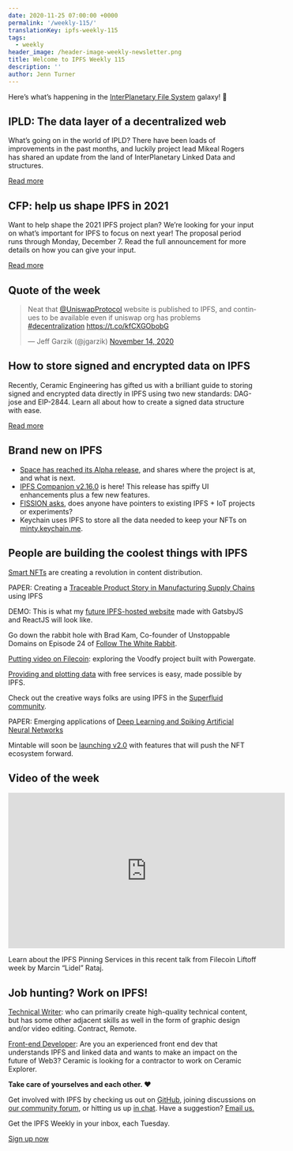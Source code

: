 ```yaml
---
date: 2020-11-25 07:00:00 +0000
permalink: '/weekly-115/'
translationKey: ipfs-weekly-115
tags:
  - weekly
header_image: /header-image-weekly-newsletter.png
title: Welcome to IPFS Weekly 115
description: ''
author: Jenn Turner
---
```


Here’s what’s happening in the [InterPlanetary File System](https://ipfs.io/) galaxy! 🚀

## IPLD: The data layer of a decentralized web

What’s going on in the world of IPLD? There have been loads of improvements in the past months, and luckily project lead Mikeal Rogers has shared an update from the land of InterPlanetary Linked Data and structures.

[Read more](https://medium.com/@mikeal/the-new-data-d6b5e392da43)

## CFP: help us shape IPFS in 2021

Want to help shape the 2021 IPFS project plan? We’re looking for your input on what’s important for IPFS to focus on next year! The proposal period runs through Monday, December 7. Read the full announcement for more details on how you can give your input.

[Read more](https://blog.ipfs.io/2020-11-19-community-rfp/)

## Quote of the week

<blockquote class="twitter-tweet"><p lang="en" dir="ltr">Neat that <a href="https://twitter.com/UniswapProtocol?ref_src=twsrc%5Etfw">@UniswapProtocol</a> website is published to IPFS, and continues to be available even if uniswap org has problems <a href="https://twitter.com/hashtag/decentralization?src=hash&amp;ref_src=twsrc%5Etfw">#decentralization</a> <a href="https://t.co/kfCXGObobG">https://t.co/kfCXGObobG</a></p>&mdash; Jeff Garzik (@jgarzik) <a href="https://twitter.com/jgarzik/status/1327453544853745666?ref_src=twsrc%5Etfw">November 14, 2020</a></blockquote>

## How to store signed and encrypted data on IPFS

Recently, Ceramic Engineering has gifted us with a brilliant guide to storing signed and encrypted data directly in IPFS using two new standards: DAG-jose and EIP-2844. Learn all about how to create a signed data structure with ease.

[Read more](https://blog.ceramic.network/how-to-store-signed-and-encrypted-data-on-ipfs/)

## Brand new on IPFS

- [Space has reached its Alpha release](https://blog.space.storage/posts/space-alpha-where-we-are-what-is-next), and shares where the project is at, and what is next.
- [IPFS Companion v2.16.0](https://github.com/ipfs-shipyard/ipfs-companion/releases/tag/v2.16.0) is here! This release has spiffy UI enhancements plus a few new features.
- [FISSION asks](https://talk.fission.codes/t/application-for-iot/1186/2), does anyone have pointers to existing IPFS + IoT projects or experiments?
- Keychain uses IPFS to store all the data needed to keep your NFTs on [minty.keychain.me](https://minty.keychain.me).

## People are building the coolest things with IPFS

[Smart NFTs](https://medium.com/phantasticphantasma/the-smart-nft-3a1ff1c03328) are creating a revolution in content distribution.

PAPER: Creating a [Traceable Product Story in Manufacturing Supply Chains](http://ltu.diva-portal.org/smash/record.jsf?aq2=%5B%5B%5D%5D&c=4&af=%5B%5D&searchType=LIST_LATEST&sortOrder2=title_sort_asc&query=&language=en&pid=diva2%3A1501699&aq=%5B%5B%5D%5D&sf=all&aqe=%5B%5D&sortOrder=author_sort_asc&onlyFullText=false&noOfRows=50&dswid=-5208) using IPFS

DEMO: This is what my [future IPFS-hosted website](https://twitter.com/achatainga/status/1329151805465489409?s=20) made with GatsbyJS and ReactJS will look like.

Go down the rabbit hole with Brad Kam, Co-founder of Unstoppable Domains on Episode 24 of [Follow The White Rabbit](https://www.orchid.com/podcast/episode-24-brad-kam).

[Putting video on Filecoin](https://blog.textile.io/video-on-filecoin-using-voodfy-project-and-powergate/): exploring the Voodfy project built with Powergate.

[Providing and plotting data](https://towardsdatascience.com/providing-and-plotting-data-with-free-services-is-easy-c3176f4323f7) with free services is easy, made possible by IPFS.

Check out the creative ways folks are using IPFS in the [Superfluid community](https://medium.com/superfluid-blog/superfluid-hacks-1-0-2945b21fd41e).

PAPER: Emerging applications of [Deep Learning and Spiking Artificial Neural Networks](https://link.springer.com/article/10.1007/s00521-020-05443-z?error=cookies_not_supported&code=4f6ac07a-e9e8-41fc-8afa-98f6ee627845)

Mintable will soon be [launching v2.0](https://mintable.medium.com/one-week-left-until-launch-mintable-v2-0-dev-update-6-9dc82bd72fc8) with features that will push the NFT ecosystem forward.

## Video of the week

<iframe width="560" height="315" src="https://www.youtube.com/embed/1Tf4Fd6cYdg" frameborder="0" allow="accelerometer; autoplay; clipboard-write; encrypted-media; gyroscope; picture-in-picture" allowfullscreen></iframe>

Learn about the IPFS Pinning Services in this recent talk from Filecoin Liftoff week by Marcin “Lidel” Rataj.

## Job hunting? Work on IPFS!

[Technical Writer](https://www.notion.so/Hiring-Technical-Writer-bc6a543f6bea40f28c06abfbfd810ea4): who can primarily create high-quality technical content, but has some other adjacent skills as well in the form of graphic design and/or video editing. Contract, Remote.

[Front-end Developer](https://twitter.com/ceramicnetwork/status/1305886402886995968): Are you an experienced front end dev that understands IPFS and linked data and wants to make an impact on the future of Web3? Ceramic is looking for a contractor to work on Ceramic Explorer.

**Take care of yourselves and each other. ❤️**

Get involved with IPFS by checking us out on [GitHub](https://github.com/ipfs), joining discussions on [our community forum](https://discuss.ipfs.io/), or hitting us up [in chat](https://riot.im/app/#/room/#ipfs:matrix.org). Have a suggestion? [Email us.](mailto:newsletter@ipfs.io)

Get the IPFS Weekly in your inbox, each Tuesday.

<p><a href="https://ipfs.us4.list-manage.com/subscribe?u=25473244c7d18b897f5a1ff6b&amp;id=cad54b2230" class="button button-primary">Sign up now</a></p>
